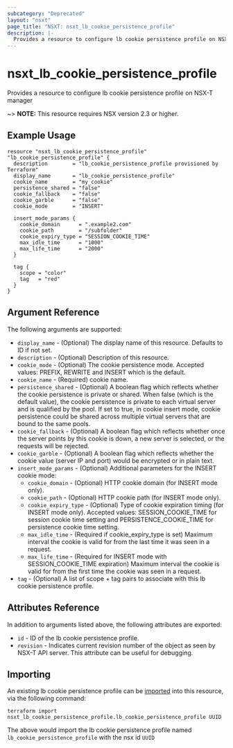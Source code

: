 ```yaml
---
subcategory: "Deprecated"
layout: "nsxt"
page_title: "NSXT: nsxt_lb_cookie_persistence_profile"
description: |-
  Provides a resource to configure lb cookie persistence profile on NSX-T manager
---
```


# nsxt_lb_cookie_persistence_profile

Provides a resource to configure lb cookie persistence profile on NSX-T manager

~> **NOTE:** This resource requires NSX version 2.3 or higher.

## Example Usage

```hcl
resource "nsxt_lb_cookie_persistence_profile" "lb_cookie_persistence_profile" {
  description        = "lb_cookie_persistence_profile provisioned by Terraform"
  display_name       = "lb_cookie_persistence_profile"
  cookie_name        = "my_cookie"
  persistence_shared = "false"
  cookie_fallback    = "false"
  cookie_garble      = "false"
  cookie_mode        = "INSERT"

  insert_mode_params {
    cookie_domain      = ".example2.com"
    cookie_path        = "/subfolder"
    cookie_expiry_type = "SESSION_COOKIE_TIME"
    max_idle_time      = "1000"
    max_life_time      = "2000"
  }

  tag {
    scope = "color"
    tag   = "red"
  }
}
```

## Argument Reference

The following arguments are supported:

* `display_name` - (Optional) The display name of this resource. Defaults to ID if not set.
* `description` - (Optional) Description of this resource.
* `cookie_mode` - (Optional) The cookie persistence mode. Accepted values: PREFIX, REWRITE and INSERT which is the default.
* `cookie_name` - (Required) cookie name.
* `persistence_shared` - (Optional) A boolean flag which reflects whether the cookie persistence is private or shared. When false (which is the default value), the cookie persistence is private to each virtual server and is qualified by the pool. If set to true, in cookie insert mode, cookie persistence could be shared across multiple virtual servers that are bound to the same pools.
* `cookie_fallback` - (Optional) A boolean flag which reflects whether once the server points by this cookie is down, a new server is selected, or the requests will be rejected.
* `cookie_garble` - (Optional) A boolean flag which reflects whether the cookie value (server IP and port) would be encrypted or in plain text.
* `insert_mode_params` - (Optional) Additional parameters for the INSERT cookie mode:
  * `cookie_domain` - (Optional) HTTP cookie domain (for INSERT mode only).
  * `cookie_path` - (Optional) HTTP cookie path (for INSERT mode only).
  * `cookie_expiry_type` - (Optional) Type of cookie expiration timing (for INSERT mode only). Accepted values: SESSION_COOKIE_TIME for session cookie time setting and PERSISTENCE_COOKIE_TIME for persistence cookie time setting.
  * `max_idle_time` - (Required if cookie_expiry_type is set) Maximum interval the cookie is valid for from the last time it was seen in a request.
  * `max_life_time` - (Required for INSERT mode with SESSION_COOKIE_TIME expiration) Maximum interval the cookie is valid for from the first time the cookie was seen in a request.
* `tag` - (Optional) A list of scope + tag pairs to associate with this lb cookie persistence profile.


## Attributes Reference

In addition to arguments listed above, the following attributes are exported:

* `id` - ID of the lb cookie persistence profile.
* `revision` - Indicates current revision number of the object as seen by NSX-T API server. This attribute can be useful for debugging.


## Importing

An existing lb cookie persistence profile can be [imported][docs-import] into this resource, via the following command:

[docs-import]: https://www.terraform.io/cli/import

```
terraform import nsxt_lb_cookie_persistence_profile.lb_cookie_persistence_profile UUID
```

The above would import the lb cookie persistence profile named `lb_cookie_persistence_profile` with the nsx id `UUID`
